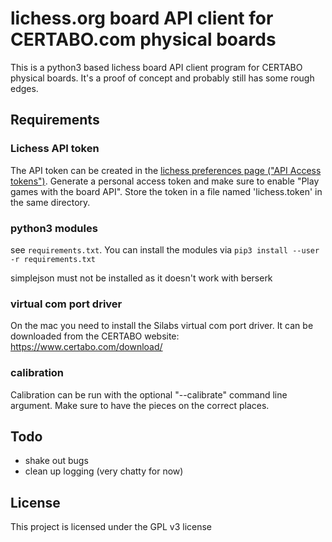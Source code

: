# lichess.org board API client for CERTABO.com physical boards

This is a python3 based lichess board API client program for CERTABO physical boards. It's a proof of concept and probably still has some rough edges.

## Requirements

### Lichess API token

The API token can be created in the [lichess preferences page ("API Access tokens")](http://lichess.org/account/oauth/token/create?description=Certabo&scopes[]=board:play). Generate a personal access token and make sure to enable "Play games with the board API". Store the token in a file named 'lichess.token' in the same directory.

### python3 modules

see `requirements.txt`. You can install the modules via `pip3 install --user -r requirements.txt`

simplejson must not be installed as it doesn't work with berserk

### virtual com port driver

On the mac you need to install the Silabs virtual com port driver. It can be downloaded from the CERTABO website: https://www.certabo.com/download/

### calibration

Calibration can be run with the optional "--calibrate" command line argument. Make sure to have the pieces on the correct places.

## Todo

* shake out bugs
* clean up logging (very chatty for now)

## License

This project is licensed under the GPL v3 license

